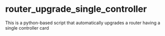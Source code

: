 # router_upgrade_single_controller

This is a python-based script that automatically upgrades a router having a single controller card
